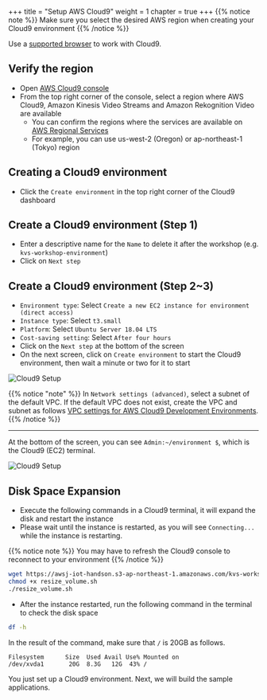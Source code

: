 +++
title = "Setup AWS Cloud9"
weight = 1
chapter = true
+++
{{% notice note %}}
Make sure you select the desired AWS region when creating your Cloud9 environment
{{% /notice %}}

Use a [supported browser](https://docs.aws.amazon.com/cloud9/latest/user-guide/browsers.html) to work with Cloud9.


## Verify the region

- Open [AWS Cloud9 console](https://console.aws.amazon.com/cloud9/home)
- From the top right corner of the console, select a region where AWS Cloud9, Amazon Kinesis Video Streams and Amazon Rekognition Video are available
  - You can confirm the regions where the services are available on [AWS Regional Services](https://aws.amazon.com/jp/about-aws/global-infrastructure/regional-product-services/)
  - For example, you can use us-west-2 (Oregon) or ap-northeast-1 (Tokyo) region


## Creating a Cloud9 environment

- Click the `Create environment` in the top right corner of the Cloud9 dashboard

## Create a Cloud9 environment (Step 1)

- Enter a descriptive name for the `Name` to delete it after the workshop (e.g. `kvs-workshop-environment`)
- Click on `Next step`

## Create a Cloud9 environment (Step 2~3)

- `Environment type`: Select `Create a new EC2 instance for environment (direct access)`
- `Instance type`: Select `t3.small`
- `Platform`: Select `Ubuntu Server 18.04 LTS`
- `Cost-saving setting`: Select `After four hours`
- Click on the `Next step` at the bottom of the screen
- On the next screen, click on `Create environment` to start the Cloud9 environment, then wait a minute or two for it to start

![Cloud9 Setup](/images/1-1-b-cloud9.ja.png)

{{% notice "note" %}}
In `Network settings (advanced)`, select a subnet of the default VPC.
If the default VPC does not exist, create the VPC and subnet as follows
[VPC settings for AWS Cloud9 Development Environments](https://docs.aws.amazon.com/ja_jp/cloud9/latest/user-guide/vpc-settings.html).
{{% /notice %}}

-----

At the bottom of the screen, you can see `Admin:~/environment $`, which is the Cloud9 (EC2) terminal.


![Cloud9 Setup](/images/1-1-b-terminal.ja.png)

## Disk Space Expansion

- Execute the following commands in a Cloud9 terminal, it will expand the disk and restart the instance
- Please wait until the instance is restarted, as you will see `Connecting...` while the instance is restarting.

{{% notice note %}}
You may have to refresh the Cloud9 console to reconnect to your environment
{{% /notice %}}


```bash
wget https://awsj-iot-handson.s3-ap-northeast-1.amazonaws.com/kvs-workshop/resize_volume.sh
chmod +x resize_volume.sh
./resize_volume.sh
```

- After the instance restarted, run the following command in the terminal to check the disk space

```bash
df -h
```

In the result of the command, make sure that `/` is 20GB as follows.

```
Filesystem      Size  Used Avail Use% Mounted on
/dev/xvda1       20G  8.3G   12G  43% /
```

You just set up a Cloud9 environment. Next, we will build the sample applications.
